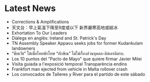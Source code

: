 # Latest News
-  Corrections & Amplifications
-  天文台：早上氣溫下降至9度或以下 新界嚴寒高地或結冰
-  Exhortation To Our Leaders
-  Diàlegs en anglès: Ireland and St. Patrick's Day
-  TN Assembly Speaker Appavu seeks jobs for former Kudankulam landowners
-  “ชัยธวัช” โต้เพื่อไทยพักโทษ “ทักษิณ” ไม่ใช่เรื่องส่วนบุคคล-ดิสเครดิตรบ.
-  Los 10 puntos del "Pacto de Mayo" que quiere firmar Javier Milei
-  Visita guiada a l'exposició temporal Transparència endins
-  Frankfort man ejected from vehicle in Malta rollover crash
-  Los convocados de Talleres y River para el partido de este sábado

